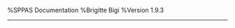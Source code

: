 %SPPAS Documentation
%Brigitte Bigi
%Version 1.9.3

--------------------------------------------------------------------------
